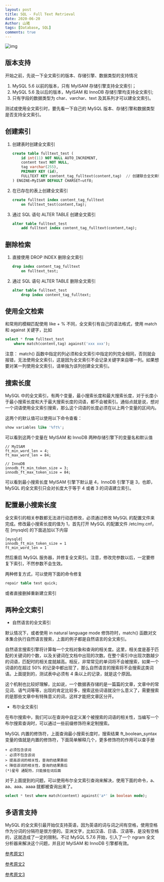 ```yaml
---
layout: post
title: SQL - Full Text Retrieval
date: 2020-06-20
Author: 山猪
tags: [Database, SQL]
comments: true
---
```

![img](https://intellipaat.com/mediaFiles/2015/11/SQL-e1559106221282.png)

<!-- more -->

## 版本支持

开始之前，先说一下全文索引的版本、存储引擎、数据类型的支持情况

1. MySQL 5.6 以前的版本，只有 MyISAM 存储引擎支持全文索引；
2. MySQL 5.6 及以后的版本，MyISAM 和 InnoDB 存储引擎均支持全文索引;
3. 只有字段的数据类型为 char、varchar、text 及其系列才可以建全文索引。

测试或使用全文索引时，要先看一下自己的 MySQL 版本、存储引擎和数据类型是否支持全文索引。


## 创建索引

1. 创建表时创建全文索引

    ```sql
    create table fulltext_test (
        id int(11) NOT NULL AUTO_INCREMENT,
        content text NOT NULL,
        tag varchar(255),
        PRIMARY KEY (id),
        FULLTEXT KEY content_tag_fulltext(content,tag)  // 创建联合全文索引列
    ) ENGINE=MyISAM DEFAULT CHARSET=utf8;
    ```

2. 在已存在的表上创建全文索引

    ```sql
    create fulltext index content_tag_fulltext
        on fulltext_test(content,tag);
    ```

3. 通过 SQL 语句 ALTER TABLE 创建全文索引

    ```sql
    alter table fulltext_test
        add fulltext index content_tag_fulltext(content,tag);
    ```

## 删除检索

1. 直接使用 DROP INDEX 删除全文索引

    ```sql
    drop index content_tag_fulltext
        on fulltext_test;
    ```

2. 通过 SQL 语句 ALTER TABLE 删除全文索引

    ```sql
    alter table fulltext_test
        drop index content_tag_fulltext;
    ```

## 使用全文检索

和常用的模糊匹配使用 like + % 不同，全文索引有自己的语法格式，使用 match 和 against 关键字，比如

```sql
select * from fulltext_test 
    where match(content,tag) against('xxx xxx');
```

注意： match() 函数中指定的列必须和全文索引中指定的列完全相同，否则就会报错，无法使用全文索引，这是因为全文索引不会记录关键字来自哪一列。如果想要对某一列使用全文索引，请单独为该列创建全文索引。

## 搜索长度

MySQL 中的全文索引，有两个变量，最小搜索长度和最大搜索长度，对于长度小于最小搜索长度和大于最大搜索长度的词语，都不会被索引。通俗点就是说，想对一个词语使用全文索引搜索，那么这个词语的长度必须在以上两个变量的区间内。

这两个的默认值可以使用以下命令查看：

```sql
show variables like '%ft%';
```

可以看到这两个变量在 MyISAM 和 InnoDB 两种存储引擎下的变量名和默认值

```console
// MyISAM
ft_min_word_len = 4;
ft_max_word_len = 84;

// InnoDB
innodb_ft_min_token_size = 3;
innodb_ft_max_token_size = 84;
```

可以看到最小搜索长度 MyISAM 引擎下默认是 4，InnoDB 引擎下是 3，也即，MySQL 的全文索引只会对长度大于等于 4 或者 3 的词语建立索引。

## 配置最小搜索长度

全文索引的相关参数都无法进行动态修改，必须通过修改 MySQL 的配置文件来完成。修改最小搜索长度的值为 1，首先打开 MySQL 的配置文件 /etc/my.cnf，在 [mysqld] 的下面追加以下内容

```console
[mysqld]
innodb_ft_min_token_size = 1
ft_min_word_len = 1
```
然后重启 MySQL 服务器，并修复全文索引。注意，修改完参数以后，一定要修复下索引，不然参数不会生效。

两种修复方式，可以使用下面的命令修复

```sql
repair table test quick;
```

或者直接删掉重新建立索引

## 两种全文索引

- 自然语言的全文索引

默认情况下，或者使用 in natural language mode 修饰符时，match() 函数对文本集合执行自然语言搜索，上面的例子都是自然语言的全文索引。

自然语言搜索引擎将计算每一个文档对象和查询的相关度。这里，相关度是基于匹配的关键词的个数，以及关键词在文档中出现的次数。在整个索引中出现次数越少的词语，匹配时的相关度就越高。相反，非常常见的单词将不会被搜索，如果一个词语的在超过 50% 的记录中都出现了，那么自然语言的搜索将不会搜索这类词语。上面提到的，测试表中必须有 4 条以上的记录，就是这个原因。

这个机制也比较好理解，比如说，一个数据表存储的是一篇篇的文章，文章中的常见词、语气词等等，出现的肯定比较多，搜索这些词语就没什么意义了，需要搜索的是那些文章中有特殊意义的词，这样才能把文章区分开。

- 布尔全文索引

在布尔搜索中，我们可以在查询中自定义某个被搜索的词语的相关性，当编写一个布尔搜索查询时，可以通过一些前缀修饰符来定制搜索。

MySQL 内置的修饰符，上面查询最小搜索长度时，搜索结果 ft_boolean_syntax 变量的值就是内置的修饰符，下面简单解释几个，更多修饰符的作用可以查手册

    + 必须包含该词
    - 必须不包含该词
    > 提高该词的相关性，查询的结果靠前
    < 降低该词的相关性，查询的结果靠后
    (*)星号 通配符，只能接在词后面

对于上面提到的问题，可以使用布尔全文索引查询来解决，使用下面的命令，a、aa、aaa、aaaa 就都被查询出来了。

```sql
select * test where match(content) against('a*' in boolean mode);
```

## 多语言支持

MySQL 的全文索引最开始仅支持英语，因为英语的词与词之间有空格，使用空格作为分词的分隔符是很方便的。亚洲文字，比如汉语、日语、汉语等，是没有空格的，这就造成了一定的限制。不过 MySQL 5.7.6 开始，引入了一个 ngram 全文分析器来解决这个问题，并且对 MyISAM 和 InnoDB 引擎都有效。

[参考原文1](https://zhuanlan.zhihu.com/p/35675553)

[参考原文2](https://www.zhihu.com/question/20596402)

[参考原文3](https://zhuanlan.zhihu.com/p/47581960)
